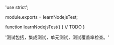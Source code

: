 'use strict';

module.exports = learnNodejsTest;

function learnNodejsTest() {
    // TODO
}

'测试包括，集成测试，单元测试，测试覆盖率检查。'